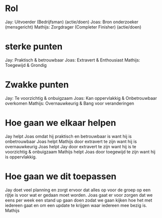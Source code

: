 # Rol

Jay: Uitvoerder (Bedrijfsman) (actie/doen)
Joas: Bron onderzoeker (mensgericht)
Mathijs: Zorgdrager (Completer Finisher) (actie/doen)

# sterke punten

Jay: Praktisch & betrouwbaar
Joas: Extravert & Enthousiast
Mathijs: Toegewijd & Grondig

# Zwakke punten

Jay: Te voorzichtig & onbuigzaam
Joas: Kan oppervlakkig & Onbetrouwbaar overkomen
Mathijs: Overnauwkeurig & Bang voor veranderingen

# Hoe gaan we elkaar helpen

Jay helpt Joas omdat hij praktisch en betrouwbaar is want hij is onbetrouwbaar
Joas helpt Mathijs door extravert te zijn want hij is overnauwkeurig
Joas helpt Jay door extravert te zijn want hij is te voorzichtig & onbuigzaam
Mathijs helpt Joas door toegewijd te zijn want hij is oppervlakkig.

# Hoe gaan we dit toepassen

Jay doet veel planning en zorgt ervoor dat alles op voor de groep op een rijtje is voor wat er gedaan moet worden.
Joas gaat er voor zorgen dat we eens per week een stand up gaan doen zodat we gaan kijken hoe het met iedereen gaat en om een update te krijgen waar iedereen mee bezig is.
Mathijs
